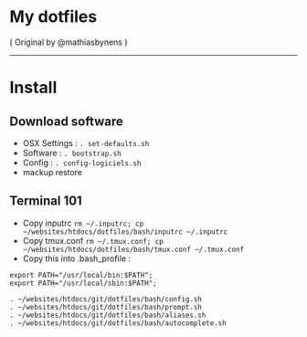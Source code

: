 My dotfiles
========
( Original by @mathiasbynens )

---

# Install

## Download software

- OSX Settings : `. set-defaults.sh`
- Software : `. bootstrap.sh`
- Config : `. config-logiciels.sh`
- mackup restore

## Terminal 101

- Copy inputrc `rm ~/.inputrc; cp ~/websites/htdocs/dotfiles/bash/inputrc ~/.inputrc`
- Copy tmux.conf `rm ~/.tmux.conf; cp ~/websites/htdocs/dotfiles/bash/tmux.conf ~/.tmux.conf`
- Copy this into .bash_profile :

```
export PATH="/usr/local/bin:$PATH";
export PATH="/usr/local/sbin:$PATH";

. ~/websites/htdocs/git/dotfiles/bash/config.sh
. ~/websites/htdocs/git/dotfiles/bash/prompt.sh
. ~/websites/htdocs/git/dotfiles/bash/aliases.sh
. ~/websites/htdocs/git/dotfiles/bash/autocomplete.sh
```
